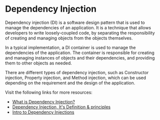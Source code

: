 # Dependency Injection

Dependency injection (DI) is a software design pattern that is used to manage the dependencies of an application. It is a technique that allows developers to write loosely-coupled code, by separating the responsibility of creating and managing objects from the objects themselves.

In a typical implementation, a DI container is used to manage the dependencies of the application. The container is responsible for creating and managing instances of objects and their dependencies, and providing them to other objects as needed.

There are different types of dependency injection, such as Constructor injection, Property injection, and Method injection, which can be used depending on the requirement and the design of the application.


Visit the following links for more resources:

- [What is Dependency Injection?](https://stackoverflow.com/questions/130794/what-is-dependency-injection)
- [Dependency Injection, It's Definition & principles](https://www.growin.com/blog/what-is-dependency-injection/)
- [Intro to Dependency Injections](https://www.freecodecamp.org/news/a-quick-intro-to-dependency-injection-what-it-is-and-when-to-use-it-7578c84fa88f/)